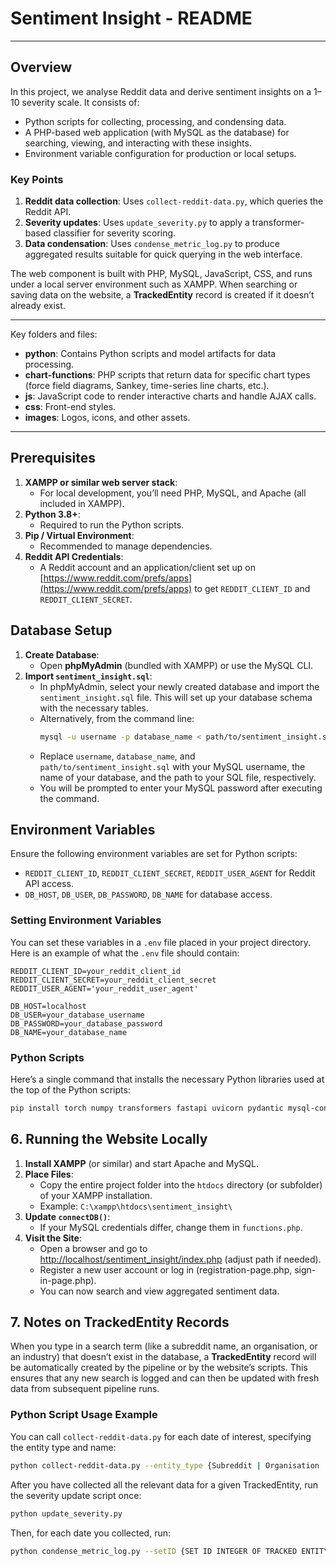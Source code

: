 # Sentiment Insight - README


---

## Overview
In this project, we analyse Reddit data and derive sentiment insights on a 1–10 severity scale. It consists of:
- Python scripts for collecting, processing, and condensing data.
- A PHP-based web application (with MySQL as the database) for searching, viewing, and interacting with these insights.
- Environment variable configuration for production or local setups.

### Key Points
1. **Reddit data collection**: Uses `collect-reddit-data.py`, which queries the Reddit API.
2. **Severity updates**: Uses `update_severity.py` to apply a transformer-based classifier for severity scoring.
3. **Data condensation**: Uses `condense_metric_log.py` to produce aggregated results suitable for quick querying in the web interface.

The web component is built with PHP, MySQL, JavaScript, CSS, and runs under a local server environment such as XAMPP. When searching or saving data on the website, a **TrackedEntity** record is created if it doesn’t already exist.

---


Key folders and files:
- **python**: Contains Python scripts and model artifacts for data processing.
- **chart-functions**: PHP scripts that return data for specific chart types (force field diagrams, Sankey, time-series line charts, etc.).
- **js**: JavaScript code to render interactive charts and handle AJAX calls.
- **css**: Front-end styles.
- **images**: Logos, icons, and other assets.

---

## Prerequisites
1. **XAMPP or similar web server stack**:
   - For local development, you’ll need PHP, MySQL, and Apache (all included in XAMPP).
2. **Python 3.8+**:
   - Required to run the Python scripts.
3. **Pip / Virtual Environment**:
   - Recommended to manage dependencies. 
4. **Reddit API Credentials**:
   - A Reddit account and an application/client set up on [https://www.reddit.com/prefs/apps](https://www.reddit.com/prefs/apps) to get `REDDIT_CLIENT_ID` and `REDDIT_CLIENT_SECRET`.
  
## Database Setup
1. **Create Database**:
   - Open **phpMyAdmin** (bundled with XAMPP) or use the MySQL CLI.
2. **Import `sentiment_insight.sql`**:
   - In phpMyAdmin, select your newly created database and import the `sentiment_insight.sql` file. This will set up your database schema with the necessary tables.
   - Alternatively, from the command line:
     ```bash
     mysql -u username -p database_name < path/to/sentiment_insight.sql
     ```
   - Replace `username`, `database_name`, and `path/to/sentiment_insight.sql` with your MySQL username, the name of your database, and the path to your SQL file, respectively.
   - You will be prompted to enter your MySQL password after executing the command.


## Environment Variables
Ensure the following environment variables are set for Python scripts:
- `REDDIT_CLIENT_ID`, `REDDIT_CLIENT_SECRET`, `REDDIT_USER_AGENT` for Reddit API access.
- `DB_HOST`, `DB_USER`, `DB_PASSWORD`, `DB_NAME` for database access.

### Setting Environment Variables
You can set these variables in a `.env` file placed in your project directory. Here is an example of what the `.env` file should contain:

```plaintext
REDDIT_CLIENT_ID=your_reddit_client_id
REDDIT_CLIENT_SECRET=your_reddit_client_secret
REDDIT_USER_AGENT='your_reddit_user_agent'

DB_HOST=localhost
DB_USER=your_database_username
DB_PASSWORD=your_database_password
DB_NAME=your_database_name
```

### Python Scripts
Here’s a single command that installs the necessary Python libraries used at the top of the Python scripts:

```bash
pip install torch numpy transformers fastapi uvicorn pydantic mysql-connector-python sentence-transformers scikit-learn python-dotenv pandas datasets
```
## 6. Running the Website Locally
1. **Install XAMPP** (or similar) and start Apache and MySQL.
2. **Place Files**:
   - Copy the entire project folder into the `htdocs` directory (or subfolder) of your XAMPP installation.
   - Example: `C:\xampp\htdocs\sentiment_insight\`
3. **Update `connectDB()`**:
   - If your MySQL credentials differ, change them in `functions.php`.
4. **Visit the Site**:
   - Open a browser and go to [http://localhost/sentiment_insight/index.php](http://localhost/sentiment_insight/index.php) (adjust path if needed).
   - Register a new user account or log in (registration-page.php, sign-in-page.php).
   - You can now search and view aggregated sentiment data.

## 7. Notes on TrackedEntity Records
When you type in a search term (like a subreddit name, an organisation, or an industry) that doesn’t exist in the database, a **TrackedEntity** record will be automatically created by the pipeline or by the website’s scripts. This ensures that any new search is logged and can then be updated with fresh data from subsequent pipeline runs.

### Python Script Usage Example
You can call `collect-reddit-data.py` for each date of interest, specifying the entity type and name:
```bash
python collect-reddit-data.py --entity_type {Subreddit | Organisation | Industry} --entity_name "ENTER ENTITY NAME" --date YYYY-MM-DD --limit 500
```
After you have collected all the relevant data for a given TrackedEntity, run the severity update script once:
```bash
python update_severity.py
```
Then, for each date you collected, run:
```bash
python condense_metric_log.py --setID {SET ID INTEGER OF TRACKED ENTITY. Check the TrackedEntity table for it.} --date YYYY-MM-DD
```


